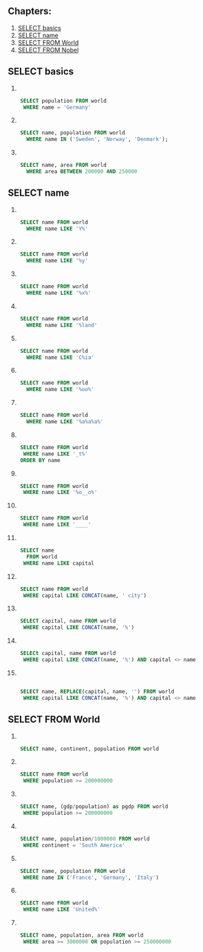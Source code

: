## Chapters:
1. [SELECT basics](#select-basics)
2. [SELECT name](#select-name)
3. [SELECT FROM World](#select-from-world)
4. [SELECT FROM Nobel](#select-from-nobel)

## SELECT basics
1. 
```sql
	SELECT population FROM world
	 WHERE name = 'Germany'
```
2.
```sql 
	SELECT name, population FROM world
	  WHERE name IN ('Sweden', 'Norway', 'Denmark');
```
3.
```sql
	SELECT name, area FROM world
	  WHERE area BETWEEN 200000 AND 250000
```
## SELECT name
1.
```sql - Find the country that start with Y
	SELECT name FROM world
	  WHERE name LIKE 'Y%'	
```
2.
```sql - Find the countries that end with y
	SELECT name FROM world
	  WHERE name LIKE '%y'
```
3.
```sql - Find the countries that contain the letter x
	SELECT name FROM world
	  WHERE name LIKE '%x%'
```
4.
```sql - Find the countries that end with land
	SELECT name FROM world
	  WHERE name LIKE '%land'
```
5. 
```sql - Find the countries that start with C and end with ia
	SELECT name FROM world
	  WHERE name LIKE 'C%ia'
```
6.
```sql - Find the country that has oo in the name
	SELECT name FROM world
	  WHERE name LIKE '%oo%'
```
7. 
```sql - Find the countries that have three or more a in the name
	SELECT name FROM world
	  WHERE name LIKE '%a%a%a%'
```
8. 
```sql - Find the countries that have "t" as the second character.
	SELECT name FROM world
	 WHERE name LIKE '_t%'
	ORDER BY name
```
9. 
```sql - Find the countries that have two "o" characters separated by two others.
	SELECT name FROM world
	 WHERE name LIKE '%o__o%'
```
10. 
```sql - Find the countries that have exactly four characters.
	SELECT name FROM world
	 WHERE name LIKE '____'
```
11.
```sql - Find the country where the name is the capital city.
	SELECT name
	  FROM world
	 WHERE name LIKE capital
```
12. 
```sql - Find the country where the capital is the country plus "City".
	SELECT name FROM world
	 WHERE capital LIKE CONCAT(name, ' city')
```
13.
```sql - Find the capital and the name where the capital includes the name of the country.
	SELECT capital, name FROM world
	 WHERE capital LIKE CONCAT(name, '%')
```
14. 
```sql - Find the capital and the name where the capital is an extension of name of the country.
	SELECt capital, name FROM world
	 WHERE capital LIKE CONCAT(name, '%') AND capital <> name
```
15.
```sql - Show the name and the extension where the capital is an extension of name of the country.

	SELECT name, REPLACE(capital, name, '') FROM world
	 WHERE capital LIKE CONCAT(name, '%') AND capital <> name
```
## SELECT FROM World
1.
```sql - Show the name, continent and population of all countries.
	SELECT name, continent, population FROM world
```
2.
```sql - Show the name for the countries that have a population of at least 200 million
	SELECT name FROM world
	 WHERE population >= 200000000
```
3.
```sql - Give the name and the per capita GDP for those countries with a population of at least 200 million.
	SELECT name, (gdp/population) as pgdp FROM world
	 WHERE population >= 200000000
```
4.
```sql - Show the name and population in millions for the countries of the continent 'South America'.
	SELECT name, population/1000000 FROM world
	 WHERE continent = 'South America'
```
5.
```sql - Show the name and population for France, Germany, Italy
	SELECT name, population FROM world
	 WHERE name IN ('France', 'Germany', 'Italy')
```
6. 
```sql - Show the countries which have a name that includes the word 'United'
	SELECT name FROM world
	 WHERE name LIKE 'United%'
```
7.
```sql - Show the countries that are big by area or big by population. Show name, population and area.
	SELECT name, population, area FROM world
	 WHERE area >= 3000000 OR population >= 250000000
```



